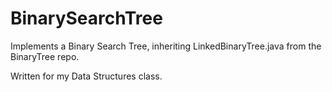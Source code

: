 # BinarySearchTree

Implements a Binary Search Tree, inheriting LinkedBinaryTree.java from the BinaryTree repo.

Written for my Data Structures class.
